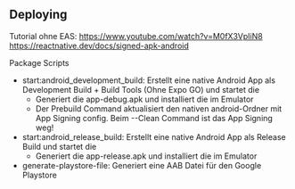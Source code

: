 ## Deploying

Tutorial ohne EAS: https://www.youtube.com/watch?v=M0fX3VpIiN8 https://reactnative.dev/docs/signed-apk-android

Package Scripts
- start:android_development_build: Erstellt eine native Android App als Development Build + Build Tools (Ohne Expo GO) und startet die
    - Generiert die app-debug.apk und installiert die im Emulator
    - Der Prebuild Command aktualisiert den nativen android-Ordner mit App Signing config. Beim --Clean Command ist das App Signing weg!
- start:android_release_build: Erstellt eine native Android App als Release Build und startet die
    - Generiert die app-release.apk und installiert die im Emulator
- generate-playstore-file: Generiert eine AAB Datei für den Google Playstore
